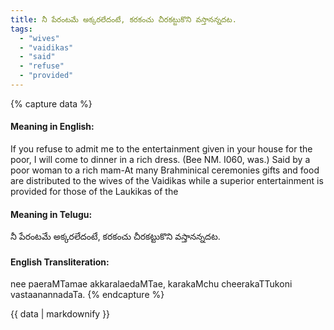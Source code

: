 ```yaml
---
title: నీ పేరంటమే అక్కరలేదంటే, కరకంచు చీరకట్టుకొని వస్తానన్నదట.
tags:
  - "wives"
  - "vaidikas"
  - "said"
  - "refuse"
  - "provided"
---
```


{% capture data %}
#### Meaning in English:
If you refuse to admit me to the entertainment given in your house for the poor, I will come to dinner in a rich dress.
(Bee NM. I060, was.)
Said by a poor woman to a rich mam-At many Brahminical ceremonies gifts and food are distributed to the wives of the Vaidikas while a superior entertainment is provided for those of the Laukikas of the

#### Meaning in Telugu:
నీ పేరంటమే అక్కరలేదంటే, కరకంచు చీరకట్టుకొని వస్తానన్నదట.

#### English Transliteration:
nee paeraMTamae akkaralaedaMTae, karakaMchu cheerakaTTukoni vastaanannadaTa.
{% endcapture %}

{{ data | markdownify }}

